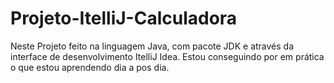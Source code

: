 # Projeto-ItelliJ-Calculadora
Neste Projeto feito na linguagem Java, com pacote JDK e através da interface de desenvolvimento ItelliJ Idea.
Estou conseguindo por em prática o que estou aprendendo dia a pos dia.
